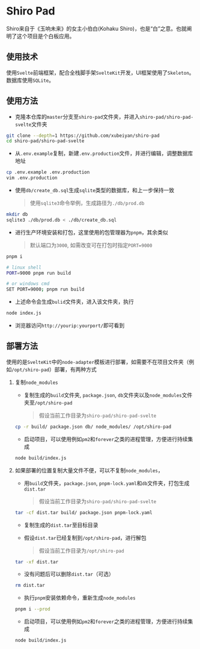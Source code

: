 # Shiro Pad

Shiro来自于《玉响未来》的女主小伯白(Kohaku Shiro)，也是“白”之意。也就阐明了这个项目是个白板应用。

## 使用技术

使用`Svelte`前端框架，配合全栈脚手架`SvelteKit`开发，UI框架使用了`Skeleton`。数据库使用`SQLite`。

## 使用方法

* 克隆本仓库的`master`分支至`shiro-pad`文件夹，并进入`shiro-pad/shiro-pad-svelte`文件夹

```bash
git clone --depth=1 https://github.com/xubeiyan/shiro-pad 
cd shiro-pad/shiro-pad-svelte
```

* 从`.env.example`复制，新建`.env.production`文件，并进行编辑，调整数据库地址

```bash
cp .env.example .env.production
vim .env.production
```

* 使用`db/create_db.sql`生成`sqlite`类型的数据库，和上一步保持一致

	> 使用`sqlite3`命令举例，生成路径为`./db/prod.db`

```bash
mkdir db
sqlite3 ./db/prod.db < ./db/create_db.sql
```

* 进行生产环境安装和打包，这里使用的包管理器为`pnpm`，其余类似

  > 默认端口为`3000`, 如需改变可在打包时指定`PORT=9000`

```bash
pnpm i

# linux shell
PORT=9000 pnpm run build

# or windows cmd
SET PORT=9000; pnpm run build
```

* 上述命令会生成`bulid`文件夹，进入该文件夹，执行

```bash
node index.js
```

* 浏览器访问`http://yourip:yourport/`即可看到

## 部署方法

使用的是`SvelteKit`中的`node-adapter`模板进行部署，如需要不在项目文件夹（例如`/opt/shiro-pad`）部署，有两种方式

1. 复制`node_modules`

	* 复制生成的`build`文件夹, `package.json`, `db`文件夹以及`node_modules`文件夹至`/opt/shiro-pad`

		> 假设当前工作目录为`shiro-pad/shiro-pad-svelte`

	```bash
	cp -r build/ package.json db/ node_modules/ /opt/shiro-pad
	```

	* 启动项目，可以使用例如`pm2`和`forever`之类的进程管理，方便进行持续集成
	
	```bash
	node build/index.js
	```
	
2. 如果部署的位置复制大量文件不便，可以不复制`node_modules`，
	
	* 用`build`文件夹，`package.json`, `pnpm-lock.yaml`和`db`文件夹，打包生成`dist.tar`
	
		> 假设当前工作目录为`shiro-pad/shiro-pad-svelte`
		
	```bash
	tar -cf dist.tar build/ package.json pnpm-lock.yaml
	```
	
	* 复制生成的`dist.tar`至目标目录
	* 假设`dist.tar`已经复制到`/opt/shiro-pad`，进行解包
	
		> 假设当前工作目录为`/opt/shiro-pad`
		
	```bash
	tar -xf dist.tar
	```
	
	* 没有问题后可以删除`dist.tar`（可选）
	
	```bash
	rm dist.tar
	```
	
	* 执行`pnpm`安装依赖命令，重新生成`node_modules`
	
	```bash
	pnpm i --prod
	```
	
	* 启动项目，可以使用例如`pm2`和`forever`之类的进程管理，方便进行持续集成
	
	```bash
	node build/index.js
	```
	